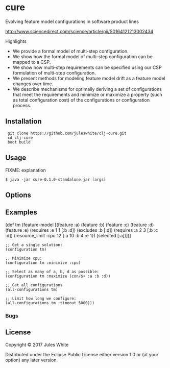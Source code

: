# cure

Evolving feature model configurations in software product lines

http://www.sciencedirect.com/science/article/pii/S0164121213002434

Highlights
* We provide a formal model of multi-step configuration.
* We show how the formal model of multi-step configuration can be mapped to a CSP.
* We show how multi-step requirements can be specified using our CSP formulation of multi-step configuration.
* We present methods for modeling feature model drift as a feature model changes over time.
* We describe mechanisms for optimally deriving a set of configurations that meet the requirements and minimize or maximize a property (such as total configuration cost) of the configurations or configuration process.


## Installation

     git clone https://github.com/juleswhite/clj-cure.git
     cd clj-cure
     boot build

## Usage

FIXME: explanation

    $ java -jar cure-0.1.0-standalone.jar [args]

## Options

[//]: # (The options documentation is produced by running 'java -jar cure-0.1.0-standalone.jar -h')


## Examples

   (def tm (feature-model 
             [(feature :a)
              (feature :b)
              (feature :c)
              (feature :d)
              (feature :e)
              (requires :e 1 1 [:b :d])
              (excludes :b [:d])
              (requires :a 2 3 [:b :c :d])
              (resource_limit :cpu 12 {:a 10 :b 4 :e 1})
              (selected [:a])])]
  
    ;; Get a single solution:
    (configuration tm)
  
    ;; Minimize cpu:
    (configuration tm :minimize :cpu)
  
    ;; Select as many of a, b, d as possible:
    (configuration tm :maximize (con/$+ :a :b :d))
  
    ;; Get all configurations
    (all-configurations tm)
  
    ;; Limit how long we configure:
    (all-configurations tm :timeout 5000)))



### Bugs


## License

Copyright © 2017 Jules White

Distributed under the Eclipse Public License either version 1.0 
or (at your option) any later version.
